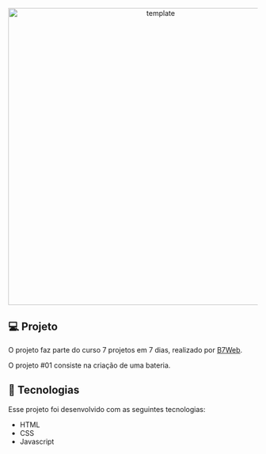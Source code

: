 <p align="center">
 <img src="https://user-images.githubusercontent.com/84260347/126374137-d399f239-13c5-4c8a-b1b0-e524b0ea6d8f.png" alt="template"  width="600px"/>
</p>

## 💻 Projeto

O projeto faz parte do curso 7 projetos em 7 dias, realizado por [B7Web](https://b7web.com.br/).

O projeto #01 consiste na criação de uma bateria.

## 🚀 Tecnologias

Esse projeto foi desenvolvido com as seguintes tecnologias:

- HTML
- CSS
- Javascript
